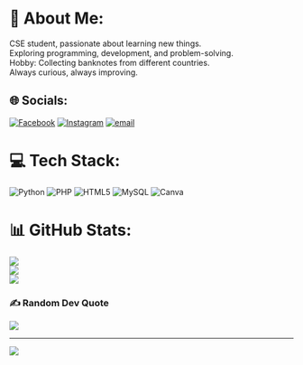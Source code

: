 # 💫 About Me:
CSE student, passionate about learning new things.<br>Exploring programming, development, and problem-solving.<br>Hobby: Collecting banknotes from different countries.<br>Always curious, always improving.


## 🌐 Socials:
[![Facebook](https://img.shields.io/badge/Facebook-%231877F2.svg?logo=Facebook&logoColor=white)](https://facebook.com/imtaz.likhan.5) [![Instagram](https://img.shields.io/badge/Instagram-%23E4405F.svg?logo=Instagram&logoColor=white)](https://instagram.com/imtaz_likhan) [![email](https://img.shields.io/badge/Email-D14836?logo=gmail&logoColor=white)](mailto:imtazkaosar2002@gmail.com) 

# 💻 Tech Stack:
![Python](https://img.shields.io/badge/python-3670A0?style=for-the-badge&logo=python&logoColor=ffdd54) ![PHP](https://img.shields.io/badge/php-%23777BB4.svg?style=for-the-badge&logo=php&logoColor=white) ![HTML5](https://img.shields.io/badge/html5-%23E34F26.svg?style=for-the-badge&logo=html5&logoColor=white) ![MySQL](https://img.shields.io/badge/mysql-4479A1.svg?style=for-the-badge&logo=mysql&logoColor=white) ![Canva](https://img.shields.io/badge/Canva-%2300C4CC.svg?style=for-the-badge&logo=Canva&logoColor=white)
# 📊 GitHub Stats:
![](https://github-readme-stats.vercel.app/api?username=imtazkaosar&theme=dark&hide_border=true&include_all_commits=false&count_private=false)<br/>
![](https://github-readme-streak-stats.herokuapp.com/?user=imtazkaosar&theme=dark&hide_border=true)<br/>
![](https://github-readme-stats.vercel.app/api/top-langs/?username=imtazkaosar&theme=dark&hide_border=true&include_all_commits=false&count_private=false&layout=compact)

### ✍️ Random Dev Quote
![](https://quotes-github-readme.vercel.app/api?type=horizontal&theme=radical)

---
[![](https://visitcount.itsvg.in/api?id=imtazkaosar&icon=0&color=0)](https://visitcount.itsvg.in)

<!-- Proudly created with GPRM ( https://gprm.itsvg.in ) -->
